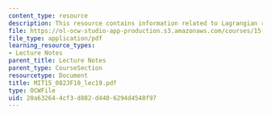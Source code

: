 ```yaml
---
content_type: resource
description: This resource contains information related to Lagrangian relaxation 1.
file: https://ol-ocw-studio-app-production.s3.amazonaws.com/courses/15-082j-network-optimization-fall-2010/20a632644cf3d882d4406294d4548f97_MIT15_082JF10_lec19.pdf
file_type: application/pdf
learning_resource_types:
- Lecture Notes
parent_title: Lecture Notes
parent_type: CourseSection
resourcetype: Document
title: MIT15_082JF10_lec19.pdf
type: OCWFile
uid: 20a63264-4cf3-d882-d440-6294d4548f97
---
```


